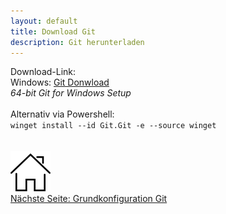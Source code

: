 ```yaml
---
layout: default
title: Download Git
description: Git herunterladen
---
```

Download-Link:<br>
Windows: [Git Donwload](https://www.git-scm.com/download/win)<br>
*64-bit Git for Windows Setup*
<br>
<br>
Alternativ via Powershell:<br>
`winget install --id Git.Git -e --source winget`
<br><br><br>
[![Home](./assets/img/home.png)](https://git.fullme.sh/)<br>
[Nächste Seite: Grundkonfiguration Git](./config.html)